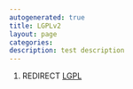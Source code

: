 ```yaml
---
autogenerated: true
title: LGPLv2
layout: page
categories: 
description: test description
---
```


1.  REDIRECT [LGPL](LGPL)
